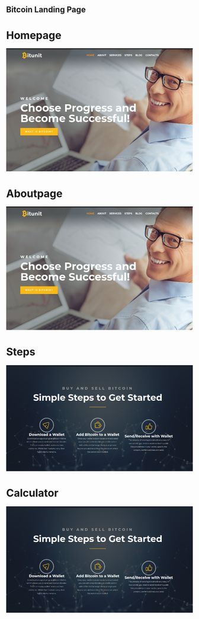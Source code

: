 ## Bitcoin Landing Page

# Homepage

![user-form](readmeimgs/bit2.png)

# Aboutpage

![user-form](readmeimgs/bit2.png)

# Steps

![user-form](readmeimgs/bit3.png)

# Calculator

![user-form](readmeimgs/bit3.png)
